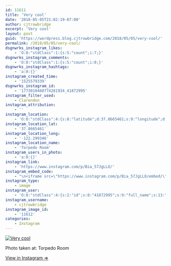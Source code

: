 ```yaml
---
id: 11611
title: 'Very cool'
date: '2018-05-05T21:02:19-07:00'
author: cjtrowbridge
excerpt: 'Very cool'
layout: post
guid: 'https://wordpress.blog.cjtrowbridge.com/2018/05/05/very-cool/'
permalink: /2018/05/05/very-cool/
dsgnwrks_instagram_likes:
    - 'O:8:"stdClass":1:{s:5:"count";i:7;}'
dsgnwrks_instagram_comments:
    - 'O:8:"stdClass":1:{s:5:"count";i:0;}'
dsgnwrks_instagram_hashtags:
    - 'a:0:{}'
instagram_created_time:
    - '1525579339'
dsgnwrks_instagram_id:
    - '1773010460774281934_41872995'
instagram_filter_used:
    - Clarendon
instagram_attribution:
    - ''
instagram_location:
    - 'O:8:"stdClass":4:{s:8:"latitude";d:37.8665461;s:9:"longitude";d:-122.299346;s:4:"name";s:12:"Torpedo Room";s:2:"id";i:169704494;}'
instagram_location_lat:
    - '37.8665461'
instagram_location_long:
    - '-122.299346'
instagram_location_name:
    - 'Torpedo Room'
instagram_users_in_photo:
    - 'a:0:{}'
instagram_link:
    - 'https://www.instagram.com/p/Bia_57JgLLO/'
instagram_embed_code:
    - "\n<iframe src=\"https://www.instagram.com/p/Bia_57JgLLO/embed/\" width=\"612\" height=\"710\" frameborder=\"0\" scrolling=\"no\" allowtransparency=\"true\" class=\"insta-image-embed\"></iframe>\n"
instagram_type:
    - image
instagram_user:
    - 'O:8:"stdClass":4:{s:2:"id";s:8:"41872995";s:9:"full_name";s:13:"CJ Trowbridge";s:15:"profile_picture";s:184:"https://scontent.cdninstagram.com/vp/0775d428d94dd24db966978e1f7c4c47/5CF4EA0B/t51.2885-19/s150x150/49719818_1996732167092496_2139941882996719616_n.jpg?_nc_ht=scontent.cdninstagram.com";s:8:"username";s:12:"cjtrowbridge";}'
instagram_username:
    - cjtrowbridge
instagram_image_id:
    - '11612'
categories:
    - Instagram
---
```


[![Very cool](https://blog.cjtrowbridge.com/wp-content/uploads/2018/05/very-cool-1-1.jpg)](https://www.instagram.com/p/Bia_57JgLLO/)

Photo taken at: Torpedo Room

[View in Instagram ⇒](https://www.instagram.com/p/Bia_57JgLLO/)